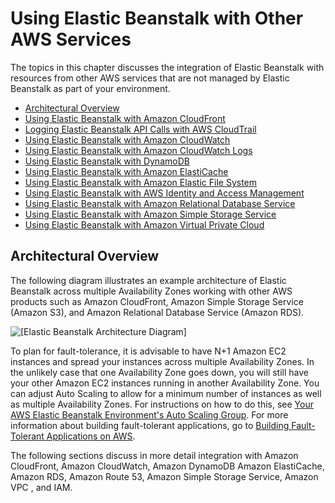 # Using Elastic Beanstalk with Other AWS Services<a name="AWSHowTo"></a>

The topics in this chapter discusses the integration of Elastic Beanstalk with resources from other AWS services that are not managed by Elastic Beanstalk as part of your environment\.


+ [Architectural Overview](#AWSHowTo.architecture)
+ [Using Elastic Beanstalk with Amazon CloudFront](AWSHowTo.cloudfront.md)
+ [Logging Elastic Beanstalk API Calls with AWS CloudTrail](AWSHowTo.cloudtrail.md)
+ [Using Elastic Beanstalk with Amazon CloudWatch](AWSHowTo.cloudwatch.md)
+ [Using Elastic Beanstalk with Amazon CloudWatch Logs](AWSHowTo.cloudwatchlogs.md)
+ [Using Elastic Beanstalk with DynamoDB](AWSHowTo.dynamoDB.md)
+ [Using Elastic Beanstalk with Amazon ElastiCache](AWSHowTo.ElastiCache.md)
+ [Using Elastic Beanstalk with Amazon Elastic File System](services-efs.md)
+ [Using Elastic Beanstalk with AWS Identity and Access Management](AWSHowTo.iam.md)
+ [Using Elastic Beanstalk with Amazon Relational Database Service](AWSHowTo.RDS.md)
+ [Using Elastic Beanstalk with Amazon Simple Storage Service](AWSHowTo.S3.md)
+ [Using Elastic Beanstalk with Amazon Virtual Private Cloud](vpc.md)

## Architectural Overview<a name="AWSHowTo.architecture"></a>

The following diagram illustrates an example architecture of Elastic Beanstalk across multiple Availability Zones working with other AWS products such as Amazon CloudFront, Amazon Simple Storage Service \(Amazon S3\), and Amazon Relational Database Service \(Amazon RDS\)\.

![\[Elastic Beanstalk Architecture Diagram\]](http://docs.aws.amazon.com/elasticbeanstalk/latest/dg/images/aeb-architecture_crossaws2.png)

To plan for fault\-tolerance, it is advisable to have N\+1 Amazon EC2 instances and spread your instances across multiple Availability Zones\. In the unlikely case that one Availability Zone goes down, you will still have your other Amazon EC2 instances running in another Availability Zone\. You can adjust Auto Scaling to allow for a minimum number of instances as well as multiple Availability Zones\. For instructions on how to do this, see [Your AWS Elastic Beanstalk Environment's Auto Scaling Group](using-features.managing.as.md)\. For more information about building fault\-tolerant applications, go to [ Building Fault\-Tolerant Applications on AWS](http://media.amazonwebservices.com/AWS_Building_Fault_Tolerant_Applications.pdf)\. 

The following sections discuss in more detail integration with Amazon CloudFront, Amazon CloudWatch, Amazon DynamoDB Amazon ElastiCache, Amazon RDS, Amazon Route 53, Amazon Simple Storage Service, Amazon VPC , and IAM\.